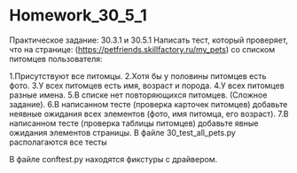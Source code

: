 # Homework_30_5_1
Практическое задание: 30.3.1 и 30.5.1 Написать тест, который проверяет, что на странице: (https://petfriends.skillfactory.ru/my_pets) со списком питомцев пользователя:

1.Присутствуют все питомцы.
2.Хотя бы у половины питомцев есть фото.
3.У всех питомцев есть имя, возраст и порода.
4.У всех питомцев разные имена.
5.В списке нет повторяющихся питомцев. (Сложное задание).
6.В написанном тесте (проверка карточек питомцев) добавьте неявные ожидания всех элементов (фото, имя питомца, его возраст).
7.В написанном тесте (проверка таблицы питомцев) добавьте явные ожидания элементов страницы.
В файле 30_test_all_pets.py располагаются все тесты

В файле conftest.py находятся фикстуры с драйвером.

